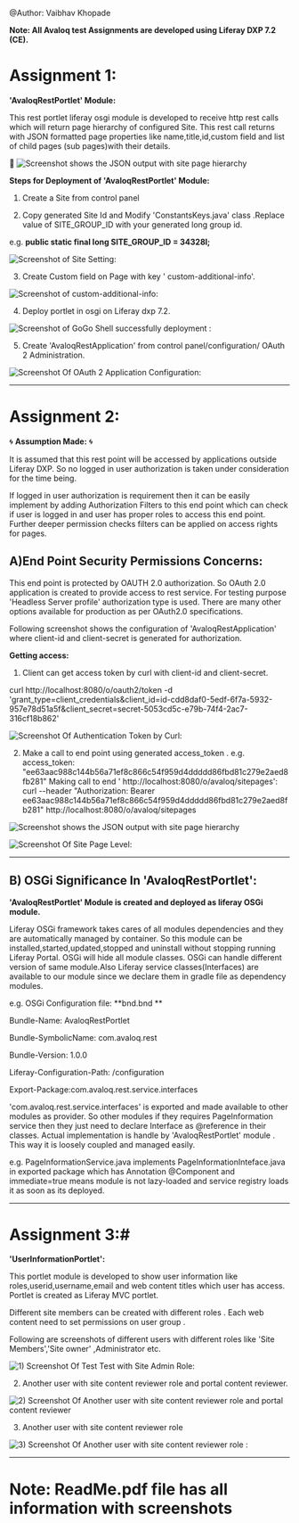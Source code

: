  @Author: Vaibhav Khopade 

**Note: All Avaloq test Assignments are developed using Liferay DXP 7.2 (CE).**


# Assignment 1:

**'AvaloqRestPortlet' Module:**

This rest portlet liferay osgi module is developed to receive http rest calls which will return page hierarchy of configured Site. This rest call returns with JSON formatted page properties like name,title,id,custom field and list of child pages (sub pages)with their details.


:link: ![Screenshot shows the JSON output with site page hierarchy](https://github.com/lalitavai-vaibhav/avaloq-liferay-project/tree/master/screenshots/rest-call-result-page-heirachy.png)



**Steps for Deployment of 'AvaloqRestPortlet' Module:**

1) Create a Site from control panel 

2) Copy generated Site Id and Modify 'ConstantsKeys.java' class .Replace value of SITE_GROUP_ID with your generated long group id.

e.g. **public static final long SITE_GROUP_ID = 34328l;**

![Screenshot of Site Setting:](https://github.com/lalitavai-vaibhav/avaloq-liferay-project/tree/master/screenshots/Site-settings.png)

3) Create Custom field on Page with key ' custom-additional-info'. 

![Screenshot of custom-additional-info:](https://github.com/lalitavai-vaibhav/avaloq-liferay-project/tree/master/screenshots/custom-field.png)
 

4) Deploy portlet in osgi on Liferay dxp 7.2. 

![Screenshot of GoGo Shell successfully deployment :](https://github.com/lalitavai-vaibhav/avaloq-liferay-project/tree/master/screenshots/gogo-shell.png)
 


5) Create 'AvaloqRestApplication'  from control panel/configuration/ OAuth 2 Administration.

![Screenshot Of OAuth 2  Application Configuration:](https://github.com/lalitavai-vaibhav/avaloq-liferay-project/tree/master/screenshots/OAuth-Configuration-control-panel.png)


-------------------------------------------------------------------------------------------

# Assignment 2:

:cyclone: **Assumption Made:** :cyclone:

It is assumed that this rest point will be accessed by applications outside Liferay DXP. So no logged in user authorization is taken under consideration for the time being.

If logged in user authorization is requirement then it can be easily implement by adding Authorization Filters to this end point which can check if user is logged in and user has proper roles to access this end point. Further deeper permission checks filters can be applied on access rights for pages.



## A)End Point Security Permissions Concerns: 

This end point is protected by OAUTH 2.0 authorization. 
So OAuth 2.0 application is created to provide access to rest service. For testing purpose 'Headless Server profile' authorization type is used. There are many other options available for production as per OAuth2.0 specifications.

Following screenshot shows the configuration of 'AvaloqRestApplication' where client-id and client-secret is generated for authorization.
  
**Getting access:**

1) Client can get access token by curl with client-id and client-secret.

curl http://localhost:8080/o/oauth2/token -d 'grant_type=client_credentials&client_id=id-cdd8daf0-5edf-6f7a-5932-957e78d51a5f&client_secret=secret-5053cd5c-e79b-74f4-2ac7-316cf18b862'

![Screenshot Of Authentication Token by Curl:](https://github.com/lalitavai-vaibhav/avaloq-liferay-project/tree/master/screenshots/Auth-2-authentication-token.png)

2) Make a call to end point using generated access_token . 
e.g. access_token: "ee63aac988c144b56a71ef8c866c54f959d4ddddd86fbd81c279e2aed8fb281"
Making call to end ' http://localhost:8080/o/avaloq/sitepages':
curl --header "Authorization: Bearer ee63aac988c144b56a71ef8c866c54f959d4ddddd86fbd81c279e2aed8fb281" http://localhost:8080/o/avaloq/sitepages


![Screenshot shows the JSON output with site page hierarchy](https://github.com/lalitavai-vaibhav/avaloq-liferay-project/tree/master/screenshots/rest-call-result-page-heirachy.png)


![Screenshot Of Site Page Level:](https://github.com/lalitavai-vaibhav/avaloq-liferay-project/tree/master/screenshots/page-levels.png)

-------------------------------------------------------------------------------------------------------------

## B) OSGi Significance In 'AvaloqRestPortlet':

**'AvaloqRestPortlet' Module is created and deployed as liferay OSGi module.**

Liferay OSGi framework takes cares of all modules dependencies and they are automatically managed by container. So this module can be installed,started,updated,stopped and uninstall without stopping running Liferay Portal. OSGi will hide all module classes. OSGi can handle different version of same module.Also Liferay service classes(Interfaces) are available to our module since we declare them in gradle file as dependency modules.


e.g. OSGi Configuration file:  **bnd.bnd **

Bundle-Name: AvaloqRestPortlet

Bundle-SymbolicName: com.avaloq.rest

Bundle-Version: 1.0.0

Liferay-Configuration-Path: /configuration

Export-Package:com.avaloq.rest.service.interfaces

'com.avaloq.rest.service.interfaces' is exported and made available to other modules as provider. So other modules if they requires PageInformation service then they just need to declare Interface as @reference in their classes. Actual implementation is handle by 'AvaloqRestPortlet' module . This way it is loosely coupled and managed easily.

e.g. PageInformationService.java implements PageInformationInteface.java in exported package   which has Annotation @Component and immediate=true means module is not lazy-loaded and service registry loads it as soon as its deployed.


-------------------------------------------------------------------------------------------

# Assignment 3:#

**'UserInformationPortlet':** 

This portlet module is developed to show user information like roles,userid,username,email and web content titles which user has access.
Portlet is created as Liferay MVC portlet.

Different site members can be created with different roles . Each web content need to set permissions on  user group .

Following are screenshots of different users with different roles like 'Site Members','Site owner' ,Administrator etc.
 

![1) Screenshot Of Test Test with Site Admin Role:](https://github.com/lalitavai-vaibhav/avaloq-liferay-project/tree/master/screenshots/test-test.png)


2) Another user with site content reviewer role and portal content reviewer. 

![ 2) Screenshot Of Another user with site content reviewer role and portal content reviewer](https://github.com/lalitavai-vaibhav/avaloq-liferay-project/tree/master/screenshots/lalita.png)

3) Another user with site content reviewer role

![3) Screenshot Of Another user with site content reviewer role :](https://github.com/lalitavai-vaibhav/avaloq-liferay-project/tree/master/screenshots/anandi.png)

-----------------------------------------------------------------------------------


# Note: ReadMe.pdf file has all information with screenshots 

